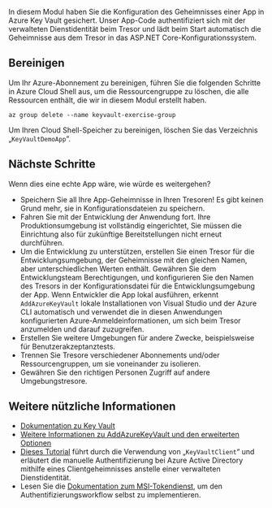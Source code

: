 In diesem Modul haben Sie die Konfiguration des Geheimnisses einer App in Azure Key Vault gesichert. Unser App-Code authentifiziert sich mit der verwalteten Dienstidentität beim Tresor und lädt beim Start automatisch die Geheimnisse aus dem Tresor in das ASP.NET Core-Konfigurationssystem.

## <a name="cleanup"></a>Bereinigen

Um Ihr Azure-Abonnement zu bereinigen, führen Sie die folgenden Schritte in Azure Cloud Shell aus, um die Ressourcengruppe zu löschen, die alle Ressourcen enthält, die wir in diesem Modul erstellt haben.

```console
az group delete --name keyvault-exercise-group
```

Um Ihren Cloud Shell-Speicher zu bereinigen, löschen Sie das Verzeichnis „`KeyVaultDemoApp`“.

## <a name="next-steps"></a>Nächste Schritte

Wenn dies eine echte App wäre, wie würde es weitergehen?

* Speichern Sie all Ihre App-Geheimnisse in Ihren Tresoren! Es gibt keinen Grund mehr, sie in Konfigurationsdateien zu speichern.
* Fahren Sie mit der Entwicklung der Anwendung fort. Ihre Produktionsumgebung ist vollständig eingerichtet, Sie müssen die Einrichtung also für zukünftige Bereitstellungen nicht erneut durchführen.
* Um die Entwicklung zu unterstützen, erstellen Sie einen Tresor für die Entwicklungsumgebung, der Geheimnisse mit den gleichen Namen, aber unterschiedlichen Werten enthält. Gewähren Sie dem Entwicklungsteam Berechtigungen, und konfigurieren Sie den Namen des Tresors in der Konfigurationsdatei für die Entwicklungsumgebung der App. Wenn Entwickler die App lokal ausführen, erkennt `AddAzureKeyVault` lokale Installationen von Visual Studio und der Azure CLI automatisch und verwendet die in diesen Anwendungen konfigurierten Azure-Anmeldeinformationen, um sich beim Tresor anzumelden und darauf zuzugreifen.
* Erstellen Sie weitere Umgebungen für andere Zwecke, beispielsweise für Benutzerakzeptanztests.
* Trennen Sie Tresore verschiedener Abonnements und/oder Ressourcengruppen, um sie voneinander zu isolieren.
* Gewähren Sie den richtigen Personen Zugriff auf andere Umgebungstresore.

## <a name="further-reading"></a>Weitere nützliche Informationen

* [Dokumentation zu Key Vault](https://docs.microsoft.com/azure/key-vault/)
* [Weitere Informationen zu AddAzureKeyVault und den erweiterten Optionen](https://docs.microsoft.com/aspnet/core/security/key-vault-configuration?view=aspnetcore-2.1&tabs=aspnetcore2x)
* [Dieses Tutorial](https://docs.microsoft.com/azure/key-vault/key-vault-use-from-web-application) führt durch die Verwendung von „`KeyVaultClient`“ und erläutert die manuelle Authentifizierung bei Azure Active Directory mithilfe eines Clientgeheimnisses anstelle einer verwalteten Dienstidentität.
* Lesen Sie die [Dokumentation zum MSI-Tokendienst](https://docs.microsoft.com/azure/app-service/app-service-managed-service-identity#using-the-rest-protocol), um den Authentifizierungsworkflow selbst zu implementieren.